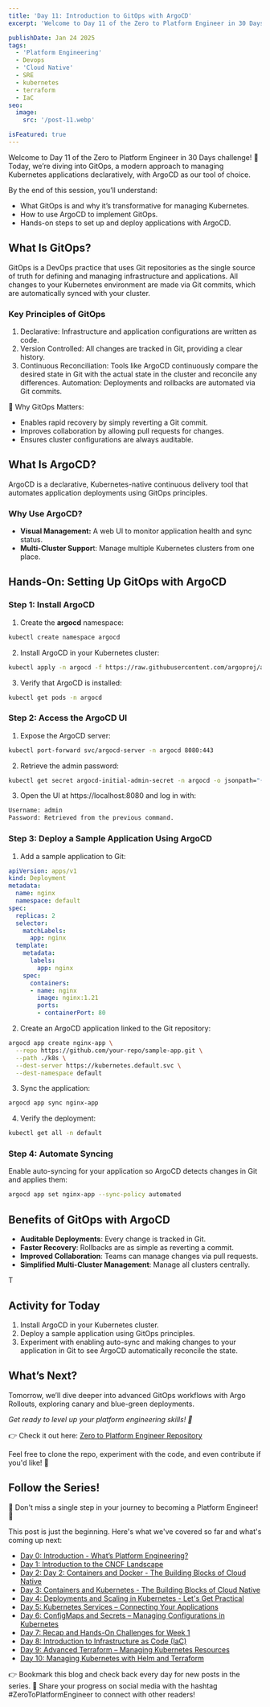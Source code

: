 ```yaml
---
title: 'Day 11: Introduction to GitOps with ArgoCD'
excerpt: 'Welcome to Day 11 of the Zero to Platform Engineer in 30 Days challenge! 🚀 Today, we’re diving into GitOps, a modern approach to managing Kubernetes applications declaratively, with ArgoCD as our tool of choice.'

publishDate: Jan 24 2025
tags:
  - 'Platform Engineering'
  - Devops
  - 'Cloud Native'
  - SRE
  - kubernetes
  - terraform
  - IaC
seo:
  image:
    src: '/post-11.webp'

isFeatured: true
---
```


Welcome to Day 11 of the Zero to Platform Engineer in 30 Days challenge! 🚀 Today, we’re diving into GitOps, a modern approach to managing Kubernetes applications declaratively, with ArgoCD as our tool of choice.

By the end of this session, you’ll understand:

- What GitOps is and why it’s transformative for managing Kubernetes.
- How to use ArgoCD to implement GitOps.
- Hands-on steps to set up and deploy applications with ArgoCD.


## What Is GitOps?

GitOps is a DevOps practice that uses Git repositories as the single source of truth for defining and managing infrastructure and applications. All changes to your Kubernetes environment are made via Git commits, which are automatically synced with your cluster.

### Key Principles of GitOps

1. Declarative: Infrastructure and application configurations are written as code.
2. Version Controlled: All changes are tracked in Git, providing a clear history.
3. Continuous Reconciliation: Tools like ArgoCD continuously compare the desired state in Git with the actual state in the cluster and reconcile any differences.
Automation: Deployments and rollbacks are automated via Git commits.

🎯 Why GitOps Matters:

- Enables rapid recovery by simply reverting a Git commit.
- Improves collaboration by allowing pull requests for changes.
- Ensures cluster configurations are always auditable.


## What Is ArgoCD?

ArgoCD is a declarative, Kubernetes-native continuous delivery tool that automates application deployments using GitOps principles.

### Why Use ArgoCD?

- **Visual Management:** A web UI to monitor application health and sync status.
- **Multi-Cluster Suppor**t: Manage multiple Kubernetes clusters from one place.

## Hands-On: Setting Up GitOps with ArgoCD

### Step 1: Install ArgoCD

1. Create the **argocd** namespace:

```bash
kubectl create namespace argocd
```

2. Install ArgoCD in your Kubernetes cluster:

```bash
kubectl apply -n argocd -f https://raw.githubusercontent.com/argoproj/argo-cd/stable/manifests/install.yaml
```

3. Verify that ArgoCD is installed:

```bash
kubectl get pods -n argocd
```

### Step 2: Access the ArgoCD UI

1. Expose the ArgoCD server:

```bash
kubectl port-forward svc/argocd-server -n argocd 8080:443
```

2. Retrieve the admin password:

```bash
kubectl get secret argocd-initial-admin-secret -n argocd -o jsonpath="{.data.password}" | base64 -d
```

3. Open the UI at https://localhost:8080 and log in with:

```bash
Username: admin
Password: Retrieved from the previous command.
```

### Step 3: Deploy a Sample Application Using ArgoCD

1. Add a sample application to Git:

```yaml
apiVersion: apps/v1
kind: Deployment
metadata:
  name: nginx
  namespace: default
spec:
  replicas: 2
  selector:
    matchLabels:
      app: nginx
  template:
    metadata:
      labels:
        app: nginx
    spec:
      containers:
      - name: nginx
        image: nginx:1.21
        ports:
        - containerPort: 80
```

2. Create an ArgoCD application linked to the Git repository:

```bash
argocd app create nginx-app \
  --repo https://github.com/your-repo/sample-app.git \
  --path ./k8s \
  --dest-server https://kubernetes.default.svc \
  --dest-namespace default
```

3. Sync the application:

```bash
argocd app sync nginx-app
```

4. Verify the deployment:

```bash
kubectl get all -n default
```

### Step 4: Automate Syncing

Enable auto-syncing for your application so ArgoCD detects changes in Git and applies them:

```bash
argocd app set nginx-app --sync-policy automated
```

## Benefits of GitOps with ArgoCD

- **Auditable Deployments**: Every change is tracked in Git.
- **Faster Recovery**: Rollbacks are as simple as reverting a commit.
- **Improved Collaboration**: Teams can manage changes via pull requests.
- **Simplified Multi-Cluster Management**: Manage all clusters centrally.

T

## Activity for Today


1. Install ArgoCD in your Kubernetes cluster.
2. Deploy a sample application using GitOps principles.
3. Experiment with enabling auto-sync and making changes to your application in Git to see ArgoCD automatically reconcile the state.



## What’s Next?

Tomorrow, we’ll dive deeper into advanced GitOps workflows with Argo Rollouts, exploring canary and blue-green deployments.


*Get ready to level up your platform engineering skills! 🚀*


👉 Check it out here: [Zero to Platform Engineer Repository](https://github.com/parraletz/zero-to-platform-engineer)

Feel free to clone the repo, experiment with the code, and even contribute if you'd like! 🚀


## Follow the Series!

🎉 Don't miss a single step in your journey to becoming a Platform Engineer! 🎉

This post is just the beginning. Here's what we've covered so far and what's coming up next:

* [Day 0: Introduction - What’s Platform Engineering?](https://parraletz.space/blog/00-0-to-platform-eng-intro/)
* [Day 1: Introduction to the CNCF Landscape](https://parraletz.space/blog/01-0-to-platform-eng-day1/)
* [Day 2: Day 2: Containers and Docker - The Building Blocks of Cloud Native](https://parraletz.space/blog/02-0-to-platform-eng-day2/)
* [Day 3: Containers and Kubernetes - The Building Blocks of Cloud Native](https://parraletz.space/blog/03-0-to-platform-eng-day3/)
* [Day 4: Deployments and Scaling in Kubernetes - Let's Get Practical](https://parraletz.space/blog/03-0-to-platform-eng-day3/)
* [Day 5: Kubernetes Services – Connecting Your Applications](https://parraletz.space/blog/05-0-to-platform-eng-day5/)
* [Day 6: ConfigMaps and Secrets – Managing Configurations in Kubernetes](https://parraletz.space/blog/06-0-to-platform-eng-day6/)
* [Day 7: Recap and Hands-On Challenges for Week 1](https://parraletz.space/blog/07-0-to-platform-eng-day7/)
* [Day 8: Introduction to Infrastructure as Code (IaC)](https://parraletz.space/blog/08-0-to-platform-eng-day8/)
* [Day 9: Advanced Terraform – Managing Kubernetes Resources](https://parraletz.space/blog/09-0-to-platform-eng-day9/)
* [Day 10: Managing Kubernetes with Helm and Terraform](https://parraletz.space/blog/10-0-to-platform-eng-day10/)

 
👉 Bookmark this blog and check back every day for new posts in the series.
📣 Share your progress on social media with the hashtag #ZeroToPlatformEngineer to connect with other readers!